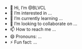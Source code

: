 - 👋 Hi, I’m @BLVCL
- 👀 I’m interested in ...
- 🌱 I’m currently learning ...
- 💞️ I’m looking to collaborate on ...
- 📫 How to reach me ...
- 😄 Pronouns: ...
- ⚡ Fun fact: ...

<!---
BLVCL/BLVCL is a ✨ special ✨ repository because its `README.md` (this file) appears on your GitHub profile.
You can click the Preview link to take a look at your changes.
--->
